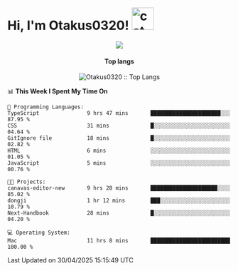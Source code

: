 <h1> Hi, I'm Otakus0320! <img src="https://media.giphy.com/media/mGcNjsfWAjY5AEZNw6/giphy.gif" width="50" alt="cat"></h1>

<p align="center"><a href="https://wakatime.com/@044d69d0-1253-4f60-96b6-5d19a0f9dde5"><img src="https://wakatime.com/badge/user/044d69d0-1253-4f60-96b6-5d19a0f9dde5.svg" /></a></p>

<h4 align="center">Top langs</h4>

<p align="center"><img src="https://github-readme-stats.vercel.app/api/top-langs/?username=Otakus0320&langs_count=10&theme=tokyonight&layout=compact&timestamp={{random_number}}" alt="Otakus0320 :: Top Langs" /></p>

<!--START_SECTION:waka-->
📊 **This Week I Spent My Time On** 

```text
💬 Programming Languages: 
TypeScript               9 hrs 47 mins       ██████████████████████░░░   87.95 % 
CSS                      31 mins             █░░░░░░░░░░░░░░░░░░░░░░░░   04.64 % 
GitIgnore file           18 mins             █░░░░░░░░░░░░░░░░░░░░░░░░   02.82 % 
HTML                     6 mins              ░░░░░░░░░░░░░░░░░░░░░░░░░   01.05 % 
JavaScript               5 mins              ░░░░░░░░░░░░░░░░░░░░░░░░░   00.76 % 

🐱‍💻 Projects: 
canavas-editor-new       9 hrs 28 mins       █████████████████████░░░░   85.02 % 
dongji                   1 hr 12 mins        ███░░░░░░░░░░░░░░░░░░░░░░   10.79 % 
Next-Handbook            28 mins             █░░░░░░░░░░░░░░░░░░░░░░░░   04.20 % 

💻 Operating System: 
Mac                      11 hrs 8 mins       █████████████████████████   100.00 % 
```


 Last Updated on 30/04/2025 15:15:49 UTC
<!--END_SECTION:waka-->
